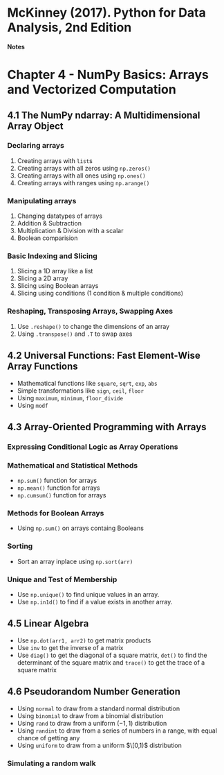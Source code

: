  McKinney (2017). Python for Data Analysis, 2nd Edition
=========
**Notes**

# Chapter 4 - NumPy Basics: Arrays and Vectorized Computation

## 4.1 The NumPy ndarray: A Multidimensional Array Object
### Declaring arrays

1. Creating arrays with `list`s
2. Creating arrays with all zeros using `np.zeros()`
3. Creating arrays with all ones using `np.ones()`
4. Creating arrays with ranges using `np.arange()`

### Manipulating arrays

1. Changing datatypes of arrays
2. Addition & Subtraction
3. Multiplication & Division with a scalar
4. Boolean comparision

### Basic Indexing and Slicing

1. Slicing a 1D array like a list
2. Slicing a 2D array
3. Slicing using Boolean arrays
4. Slicing using conditions (1 condition & multiple conditions)

### Reshaping, Transposing Arrays, Swapping Axes

1. Use `.reshape()` to change the dimensions of an array
2. Using `.transpose()` and `.T` to swap axes

## 4.2 Universal Functions: Fast Element-Wise Array Functions

 * Mathematical functions like  `square`, `sqrt`, `exp`, `abs`
 * Simple transformations like `sign`, `ceil`, `floor`
 * Using `maximum`, `minimum`, `floor_divide`
 * Using `modf`
 
## 4.3 Array-Oriented Programming with Arrays
### Expressing Conditional Logic as Array Operations
### Mathematical and Statistical Methods
 * `np.sum()` function for arrays
 * `np.mean()` function for arrays
 * `np.cumsum()` function for arrays
 
### Methods for Boolean Arrays
 * Using `np.sum()` on arrays containg Booleans
 
### Sorting
 * Sort an array inplace using `np.sort(arr)`
 
### Unique and Test of Membership
 * Use `np.unique()` to find unique values in an array.
 * Use `np.in1d()` to find if a value exists in another array.
 
## 4.5 Linear Algebra
 * Use `np.dot(arr1, arr2)` to get matrix products
 * Use `inv` to get the inverse of a matrix
 * Use `diag()` to get the diagonal of a square matrix, `det()` to find the determinant of the square matrix and `trace()` to get the trace of a square matrix

## 4.6 Pseudorandom Number Generation
 * Using `normal` to draw from a standard normal distribution
 * Using `binomial` to draw from a binomial distribution
 * Using `rand` to draw from a uniform $(-1,1)$ distribution
 * Using `randint` to draw from a series of numbers in a range, with equal chance of getting any
 * Using `uniform` to draw from a uniform $\[0,1)$ distribution
### Simulating a random walk